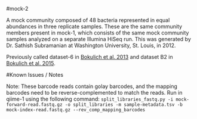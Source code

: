 #mock-2

A mock community composed of 48 bacteria represented in equal abundances in three replicate samples. These are the same community members present in mock-1, which consists of the same mock community samples analyzed on a separate Illumina HiSeq run. This was generated by Dr. Sathish Subramanian at Washington University, St. Louis, in 2012.

Previously called dataset-6 in [Bokulich et al. 2013](https://dx.doi.org/10.1038/nmeth.2276) and dataset B2 in [Bokulich et al. 2015](https://dx.doi.org/10.7287/peerj.preprints.934v2).

#Known Issues / Notes

Note:
These barcode reads contain golay barcodes, and the mapping barcodes need to be reverse-complemented to match the reads. Run in qiime-1 using the following command:
``split_libraries_fastq.py -i mock-forward-read.fastq.gz -o split_libraries -m sample-metadata.tsv -b mock-index-read.fastq.gz --rev_comp_mapping_barcodes``
